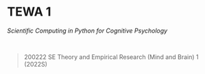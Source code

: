 
# TEWA 1

*Scientific Computing in Python for Cognitive Psychology*

<br>


> 200222 SE Theory and Empirical Research (Mind and Brain) 1 (2022S)
